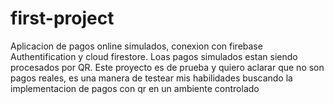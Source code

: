 # first-project
Aplicacion de pagos online simulados, conexion con firebase Authentification y cloud firestore. Loas pagos simulados estan siendo procesados por QR.
Este proyecto es de prueba y quiero aclarar que no son pagos reales, es una manera de testear mis habilidades buscando la implementacion de pagos con qr en un ambiente controlado

